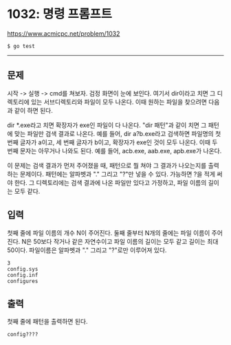 # 1032: 명령 프롬프트

https://www.acmicpc.net/problem/1032

```
$ go test
```

---

## 문제

시작 -> 실행 -> cmd를 쳐보자. 검정 화면이 눈에 보인다. 여기서 dir이라고 치면 그
디렉토리에 있는 서브디렉토리와 파일이 모두 나온다. 이때 원하는 파일을 찾으려면
다음과 같이 하면 된다.

dir *.exe라고 치면 확장자가 exe인 파일이 다 나온다. "dir 패턴"과 같이 치면 그
패턴에 맞는 파일만 검색 결과로 나온다. 예를 들어, dir a?b.exe라고 검색하면
파일명의 첫 번째 글자가 a이고, 세 번째 글자가 b이고, 확장자가 exe인 것이 모두
나온다. 이때 두 번째 문자는 아무거나 나와도 된다. 예를 들어, acb.exe, aab.exe,
apb.exe가 나온다.

이 문제는 검색 결과가 먼저 주어졌을 때, 패턴으로 뭘 쳐야 그 결과가 나오는지를
출력하는 문제이다. 패턴에는 알파벳과 "." 그리고 "?"만 넣을 수 있다. 가능하면
?을 적게 써야 한다. 그 디렉토리에는 검색 결과에 나온 파일만 있다고 가정하고,
파일 이름의 길이는 모두 같다.

## 입력

첫째 줄에 파일 이름의 개수 N이 주어진다. 둘째 줄부터 N개의 줄에는 파일 이름이
주어진다. N은 50보다 작거나 같은 자연수이고 파일 이름의 길이는 모두 같고 길이는
최대 50이다. 파일이름은 알파벳과 "." 그리고 "?"로만 이루어져 있다.

```
3
config.sys
config.inf
configures
```


## 출력

첫째 줄에 패턴을 출력하면 된다.

```
config????
```
